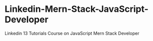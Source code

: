 # Linkedin-Mern-Stack-JavaScript-Developer
Linkedin 13 Tutorials Course on JavaScript Mern Stack Developer
